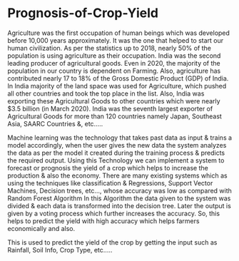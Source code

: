 # Prognosis-of-Crop-Yield
Agriculture was the first occupation of human beings which was developed before 10,000 years approximately. It was the one that helped to start our human civilization. As per the statistics up to 2018, nearly 50% of the population is using agriculture as their occupation.
India was the second leading producer of agricultural goods. Even in 2020, the majority of the population in our country is dependent on Farming. Also, agriculture has contributed nearly 17 to 18% of the Gross Domestic Product (GDP) of India. In India majority of the land space was used for Agriculture, which pushed all other countries and took the top place in the list. Also, India was exporting these Agricultural Goods to other countries which were nearly $3.5 billion (in March 2020). India was the seventh largest exporter of Agricultural Goods for more than 120 countries namely Japan, Southeast Asia, SAARC Countries &, etc.....

Machine learning was the technology that takes past data as input & trains a model accordingly, when the user gives the new data the system analyzes the data as per the model it created during the training process & predicts the required output. Using this Technology we can implement a system to forecast or prognosis the yield of a crop which helps to increase the production & also the economy. There are many existing systems which as using the techniques like classification & Regressions, Support Vector Machines, Decision trees, etc..., whose accuracy was low as compared with Random Forest Algorithm In this Algorithm the data given to the system was divided & each data is transformed into the decision tree. Later the output is given by a voting process which further increases the accuracy. So, this helps to predict the yield with high accuracy which helps farmers economically and also.

This is used to predict the yield of the crop by getting the input such as Rainfall, Soil Info, Crop Type, etc.....
